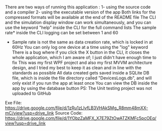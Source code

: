 There are two ways of running this application :
1- using the source code and a compiler 
2- using the executable version of the app
Both links for the compressed formats will be available at the end of the README file
The CLI and the simulation display window can work simultaneously, and you can use the keyword "help" inside the CLI for the full command lists
The sample rate* inside the CLI logging can be set between 1 and 60 
* Sample rate is not the same as data creation rate, which is locked in at 60Hz
You can only log one device at a time using the "log" keyword
There is a bug where if you click the X button in the CLI, it closes the whole application, which I am aware of; I just didn't have enough time to fix
This was my first WPF project and also my first MVVM architecture design, and I tried my best to keep it as clean and in line with the standards as possible
All data created gets saved inside a SQLite DB file, which is inside the file directory called "DevicesLogs.db", and will only exist if you run the app at least once
You can view the DB inside the app by using the database button
PS: The Unit testing project was not uploaded to GitHub 

Exe File: https://drive.google.com/file/d/1zRu1zLlvfLB3VHAkSMg_R8mm48mXX-mC/view?usp=drive_link
Source Code: https://drive.google.com/file/d/1YObzZaMFX_X7E79ZtOwATZKMFc5pcOEq/view?usp=drive_link
